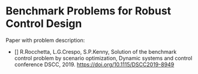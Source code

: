 # Benchmark Problems for Robust Control Design


Paper with problem description:
* [] R.Rocchetta, L.G.Crespo, S.P.Kenny, Solution of the benchmark control problem by scenario
optimization, Dynamic systems and control conference DSCC, 2019.
https://doi.org/10.1115/DSCC2019-8949

